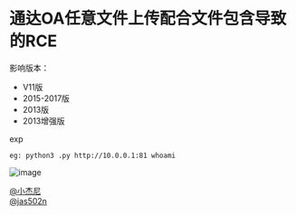 # 通达OA任意文件上传配合文件包含导致的RCE

影响版本：  
- V11版  
- 2015-2017版  
- 2013版  
- 2013增强版  

exp
```
eg: python3 .py http://10.0.0.1:81 whoami
```
![image](https://github.com/mai-lang-chai/Middleware-Vulnerability-detection/blob/master/通达OA/通达OA任意文件上传配合文件包含导致的RCE/TongdaOA.png)

[@小杰尼](https://mp.weixin.qq.com/s?__biz=MzIzNzk1NTU0Mw==&mid=2247484362&idx=1&sn=35d9acc6dabbe96a09774fb3888cd32d&chksm=e8c1f372dfb67a64d1e5a370b0804fd3ed52bb7c2f5d8458d094a887d76d24e727a58fbc6419&mpshare=1&scene=1&srcid=&sharer_sharetime=1584503663458&sharer_shareid=a4152ce92dc7dd63d1756d7060bf90a7&key=844c91e610caa57a87c6cea3e98e20806f05b1892418b2f98af81cbb8f7a9cc934ba8a37300009ef8a8468b556c0bcd7ec85f67d09cc14327052a31d6051a83f2376f4d7e2a2f9eb038b6639fb73ed5d&ascene=1&uin=MzE4NzEwMDI0Nw%3D%3D&devicetype=Windows+10&version=62080079&lang=zh_CN&exportkey=A6EiWJcsWjGQOHWtCr8xo9w%3D&pass_ticket=2gNU8ouXcPqTOCfiNimiI7HmvpJRvM98frNYP594AACIJtg4SuY4g0L3fyGIwn1f)  
[@jas502n](https://github.com/jas502n/OA-tongda-RCE)  
